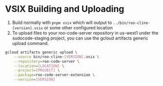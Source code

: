 # VSIX Building and Uploading

1. Build normally with `pnpm vsix` which will output to `../bin/roo-cline-[version].vsix` or some other configured location
2. To upload files to your roo-code-server repository in us-west1 under the sudocode-staging project, you can use the gcloud artifacts generic upload command.

```bash
gcloud artifacts generic upload \
    --source bin/roo-cline-[VERSION].vsix \
    --repository=roo-code-server \
    --location=[LOCATION] \
    --project=[PROJECT] \
    --package=roo-code-server-extension \
    --version=[VERSION]
```
